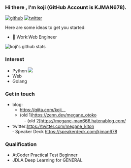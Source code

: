### Hi there , I'm koji (GitHub Account is KJMAN678).

[![github](https://img.shields.io/github/followers/KJMAN678?label=Follow%20%40KJMAN678&style=social)](https://github.com/KJMAN678)
[![twitter](https://img.shields.io/twitter/follow/megane_kiton?style=social)](https://twitter.com/megane_kiton)  

Here are some ideas to get you started:

- 🔭 Work:Web Engineer

![koji's github stats](https://github-readme-stats.vercel.app/api?username=KJMAN678&show_icons=true&theme=cobalt)

### Interest
- Python <img src="https://img.shields.io/badge/-Python-F9DC3E.svg?logo=python&style=flat">
- Web
- Golang

### Get in touch
- blog:
  - https://qiita.com/koji__  
  - (old 1)https://zenn.dev/megane_otoko  
　- (old 2)https://megane-man666.hatenablog.com/  
- twitter:https://twitter.com/megane_kiton  
‐ Speaker Deck https://speakerdeck.com/kjman678  

### Qualification
- AtCoder Practical Test Beginner
- JDLA Deep Learning for GENERAL
